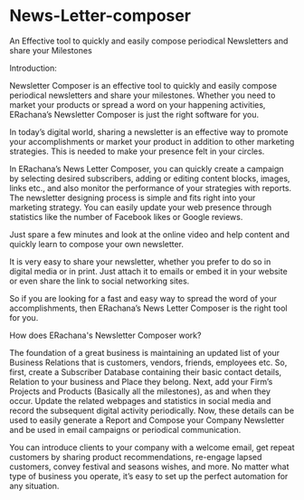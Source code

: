# News-Letter-composer
An Effective tool to quickly and easily compose periodical Newsletters and share your Milestones

Introduction:

Newsletter Composer is an effective tool to quickly and easily compose periodical newsletters and share your milestones. Whether you need to market your products or spread a word on your happening activities, ERachana’s Newsletter Composer is just the right software for you.

In today’s digital world, sharing a newsletter is an effective way to promote your accomplishments or market your product in addition to other marketing strategies. This is needed to make your presence felt in your circles.


In ERachana’s News Letter Composer, you can quickly create a campaign by selecting desired subscribers, adding or editing content blocks, images, links etc., and also monitor the performance of your strategies with reports. The newsletter designing process is simple and fits right into your marketing strategy. You can easily update your web presence through statistics like the number of Facebook likes or Google reviews.


Just spare a few minutes and look at the online video and help content and quickly learn to compose your own newsletter.

It is very easy to share your newsletter, whether you prefer to do so in digital media or in print. Just attach it to emails or embed it in your website or even share the link to social networking sites.

So if you are looking for a fast and easy way to spread the word of your accomplishments, then ERachana’s News Letter Composer is the right tool for you.

How does ERachana's Newsletter Composer work?

The foundation of a great business is maintaining an updated list of your Business Relations that is customers, vendors, friends, employees etc. So, first, create a Subscriber Database containing their basic contact details, Relation to your business and Place they belong. Next, add your Firm’s Projects and Products (Basically all the milestones), as and when they occur. Update the related webpages and statistics in social media and record the subsequent digital activity periodically. Now, these details can be used to easily generate a Report and Compose your Company Newsletter and be used in email campaigns or periodical communication.

You can introduce clients to your company with a welcome email, get repeat customers by sharing product recommendations, re-engage lapsed customers, convey festival and seasons wishes, and more. No matter what type of business you operate, it’s easy to set up the perfect automation for any situation.

